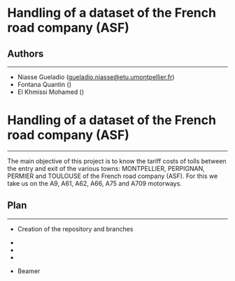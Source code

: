 # Handling of a dataset of the French road company (ASF)

## Authors

---

+ Niasse Gueladio (gueladio.niasse@etu.umontpellier.fr)
+ Fontana Quantin ()
+ El Khmissi Mohamed ()

# Handling of a dataset of the French road company (ASF)

---

The main objective of this project is to know the tariff costs of tolls between the entry and exit of the various towns: MONTPELLIER, PERPIGNAN, PERMIER and TOULOUSE of the French road company (ASF).
For this we take us on the A9, A61, A62, A66, A75 and A709 motorways.

## Plan

---

+ Creation of the repository and branches

+

+

+

+ Beamer
